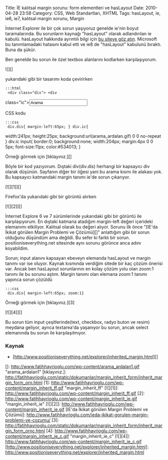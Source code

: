 Title: İE kalıtsal margin sorunu: form elementleri ve hasLayout
Date: 2010-04-28 23:58
Category: CSS, Web Standartları, XHTML
Tags: hasLayout, ie, ie6, ie7, kalıtsal margin sorunu, Margin

İnternet Explorer ile bir çok sorun yaşıyoruz genelde ie'nin boyut
taramalarında. Bu sorunların kaynağı "hasLayout" olarak adlandırılan ie
kabulü. hasLayout hakkında ayrıntılı bilgi için [bu siteye göz atın][].
Microsoft bu tanımlamadaki hatasını kabul etti ve ie8 de "hasLayout"
kabulunü bıraktı. Buna da şükür.

Ben genelde bu sorun ile özel textbox alanlarını kodlarken
karşılaşıyorum.<!--more-->

![][]

yukarıdaki gibi bir tasarımı koda çevirirken

	:::html
	 <div class="dis"> <div
class="ic"><input type="text" value="Arama" /></div> </div>


CSS kodu

	:::css
	 div.dis{ margin-left:65px; } div.ic{
width:241px; height:25px; background:url(arama_ardalan.gif) 0 0
no-repeat } div.ic input{ border:0; background:none; width:204px;
margin:4px 0 0 5px; font-size:11px; color:#534013; } 

Örneği görmek için [tıklayınız.][]

Böyle bir kod yazıyorum. Dıştaki div(div.dis) herhangi bir kapsayıcı div
olarak düşünün. Sayfanın diğer bir öğesi yani bu arama kısmı ile alakası
yok. Bu kapsayıcı katmandaki margin tanımı ie'de sorun çıkarıyor.

[![][1]][]

Firefox'da yukarıdaki gibi bir görüntü alırken

[![][2]][]

İnternet Explore 6 ve 7 sürümlerinde yukarıdaki gibi bir görüntü ile
karşılaşıyorum. En dıştaki katmana atadığım margin-left değeri içerideki
elemanımı etkiliyor. Kalıtsal olarak bu değeri alıyor. Sorunu ilk önce
"[IE'da İkikat görülen Margin Problemi ve Çözümü][]" anlattığım gibi bir
sorun olduğunu düşündüm ama değildi. Bu sefer ki farklı bir sorun.
positioniseverything.net sitesinde aynı sorunu görünce anca adını
koyabildim.

Sorun; input alanını kapsayan ebeveyn elemanda hasLayout ve margin
tanımı var ise oluyor. Kaynak kısmında verdiğim sitede bir kaç çözüm
önerisi var. Ancak ben hasLayout sorunlarının en kolay çözüm yolu olan
zoom:1 tanımı ile bu sorunu aştım. Margin tanımı olan elemana zoom:1
tanımı yapınca sorun çözüldü

	:::css
	 div.dis{ margin-left:65px; zoom:1}


Örneği görmek için [tıklayınız.][3]

[![][4]][]

Bu sorun tüm input çeşitlerinde(text, checkbox, radyo buton ve resim)
meydana geliyor, ayrıca textarea'da yaşanıyor bu sorun, ancak select
elemanında bu sorun ile karşılaşılmıyor.

### Kaynak

-   [http://www.positioniseverything.net/explorer/inherited_margin.html][]

</p>

  [bu siteye göz atın]: http://www.satzansatz.de/cssd/onhavinglayout.html
  []: http://www.fatihhayrioglu.com/wp-content/arama_ardalan1.gif
    "arama_ardalan1"
  [tıklayınız.]: http://fatihhayrioglu.com/static/dokumanlar/margin_inherit_form/inherit_margin_form_orn.html
  [1]: http://www.fatihhayrioglu.com/wp-content/margin_inherit_ff.gif
    "margin_inherit_ff"
  [![][1]]: http://www.fatihhayrioglu.com/wp-content/margin_inherit_ff.gif
  [2]: http://www.fatihhayrioglu.com/wp-content/margin_inherit_ie.gif
    "margin_inherit_ie"
  [![][2]]: http://www.fatihhayrioglu.com/wp-content/margin_inherit_ie.gif
  [IE'da İkikat görülen Margin Problemi ve Çözümü]: http://www.fatihhayrioglu.com/ieda-ikikat-gorulen-margin-problemi-ve-cozumu/
  [3]: http://fatihhayrioglu.com/static/dokumanlar/margin_inherit_form/inherit_margin_form_ornc.html
  [4]: http://www.fatihhayrioglu.com/wp-content/margin_inherit_ie_c.gif
    "margin_inherit_ie_c"
  [![][4]]: http://www.fatihhayrioglu.com/wp-content/margin_inherit_ie_c.gif
  [http://www.positioniseverything.net/explorer/inherited_margin.html]: http://www.positioniseverything.net/explorer/inherited_margin.html
